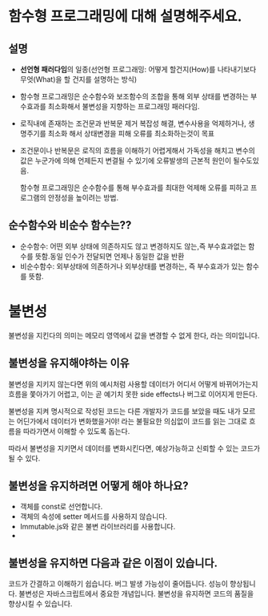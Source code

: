 # 함수형 프로그래밍에 대해 설명해주세요.

## 설명

- **선언형 패러다임**의 일종(선언형 프로그래밍: 어떻게 할건지(How)를 나타내기보다 무엇(What)을 할 건지를 설명하는 방식)
- 함수형 프로그래밍은 순수함수와 보조함수의 조합을 통해 외부 상태를 변경하는 부수효과를 최소화해서 불변성을 지향하는 프로그래밍 패러다임.
- 로직내에 존재하는 조건문과 반복문 제거 복잡성 해결, 변수사용을 억제하거나, 생명주기를 최소화 해서 상태변경을 피해 오류를 최소화하는것이 목표
- 조건문이나 반복문은 로직의 흐름을 이해하기 어렵게해서 가독성을 해치고 변수의 값은 누군가에 의해 언제든지 변결될 수 있기에 오류발생의 근본적 원인이 될수도있음.

  함수형 프로그래밍은 순수함수를 통해 부수효과를 최대한 억제해 오류를 피하고 프로그램의 안정성을 높이려는 방법.

## 순수함수와 비순수 함수는??

- 순수함수: 어떤 외부 상태에 의존하지도 않고 변경하지도 않는,즉 부수효과없는 함수를 뜻함.동일 인수가 전달되면 언제나 동일한 값을 반환
- 비순수함수: 외부상태에 의존하거나 외부상태를 변경하는, 즉 부수효과가 있는 함수를 뜻함.

# 불변성

불변성을 지킨다의 의미는 메모리 영역에서 값을 변경할 수 없게 한다, 라는 의미입니다.

## 불변성을 유지해야하는 이유

불변성을 지키지 않는다면 위의 예시처럼 사용할 데이터가 어디서 어떻게 바뀌어가는지 흐름을 쫓아가기 어렵고, 이는 곧 예기치 못한 side effects나 버그로 이어지게 만든다.

불변성을 지켜 명시적으로 작성된 코드는 다른 개발자가 코드를 보았을 때도 내가 모르는 어딘가에서 데이터가 변화했을거야! 라는 불필요한 의심없이 코드를 읽는 그대로 흐름을 따라가면서 이해할 수 있도록 돕는다.

따라서 불변성을 지키면서 데이터를 변화시킨다면, 예상가능하고 신뢰할 수 있는 코드가 될 수 있다.

## 불변성을 유지하려면 어떻게 해야 하나요?

- 객체를 const로 선언합니다.
- 객체의 속성에 setter 메서드를 사용하지 않습니다.
- Immutable.js와 같은 불변 라이브러리를 사용합니다.
-

## 불변성을 유지하면 다음과 같은 이점이 있습니다.

코드가 간결하고 이해하기 쉽습니다.
버그 발생 가능성이 줄어듭니다.
성능이 향상됩니다.
불변성은 자바스크립트에서 중요한 개념입니다. 불변성을 유지하면 코드의 품질을 향상시킬 수 있습니다.
